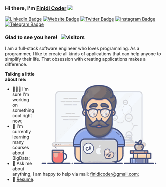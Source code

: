 ### Hi there, I'm <a href="https://finidicoder.netlify.app" target="_blank">Finidi Coder</a> <img src="https://media.giphy.com/media/hvRJCLFzcasrR4ia7z/giphy.gif" width="25px">

[![Linkedin Badge](https://img.shields.io/badge/-LinkedIn-0e76a8?style=flat-square&logo=Linkedin&logoColor=white)](https://www.linkedin.com/in/gorka-aldasoro/)
[![Website Badge](https://img.shields.io/badge/Website-3b5998?style=flat-square&logo=google-chrome&logoColor=white)](https://finidicoder.netlify.app)
[![Twitter Badge](https://img.shields.io/badge/-Twitter-00acee?style=flat-square&logo=Twitter&logoColor=white)](https://twitter.com/FinidiCoder)
[![Instagram Badge](https://img.shields.io/badge/-Instagram-e4405f?style=flat-square&logo=Instagram&logoColor=white)](https://instagram.com/FinidiCoder/)
[![Telegram Badge](https://img.shields.io/badge/-Telegram-0088cc?style=flat-square&logo=Telegram&logoColor=white)](https://t.me/FinidiCoder)

### Glad to see you here! &nbsp; ![visitors](https://visitor-badge.glitch.me/badge?page_id=FinidiCoder.FinidiCoder)

I am a full-stack software engineer who loves programming. 
As a programmer, I like to create all kinds of applications that can help anyone to simplify their life. That obsession with creating applications makes a difference.

<img align="right" alt="GIF" src="https://raw.githubusercontent.com/FinidiCoder/FinidiCoder/main/programmer.gif" width="408" height="318" />
  

**Talking a little about me:**



- 👨🏻‍💻 I'm sure I'm working on something cool right now;
- 🚀 I'm currently learning many courses about BigData;
- 💬 Ask me about anything, I am happy to help via mail: finidicoder@gmail.com;
- 📝 [Resume](https://finidicoder.netlify.app/Resume.pdf).

</br>
